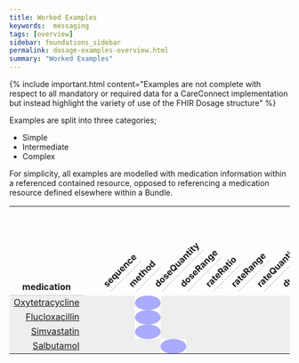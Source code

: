 ```yaml
---
title: Worked Examples
keywords:  messaging
tags: [overview]
sidebar: foundations_sidebar
permalink: dosage-examples-overview.html
summary: "Worked Examples"
---
```



{% include important.html content="Examples are not complete with respect to all mandatory or required data for a CareConnect implementation but instead highlight the variety of use of the FHIR Dosage structure" %}

Examples are split into three categories;
  * Simple
  * Intermediate
  * Complex
  
For simplicity, all examples are modelled with medication information within a referenced contained resource, opposed to referencing a medication resource defined elsewhere within a Bundle.

<style>
th.rotate {
  /* Something you can count on */
  height: 160px;
  white-space: nowrap;
}
th.rotate > div {
  transform: 
    /* Magic Numbers */
    translate(25px, 51px)
    /* 45 is really 360 - 45 */
    rotate(315deg);
  width: 30px;
}
th.rotate > div > span {
  border-bottom: 1px solid #ccc;
  padding: 5px 0px;
}
th.normal {
	vertical-align:bottom;
	text-align:center;
	border-bottom: 1px solid #ccc; 
	padding: 5px 5px;
}
td.tick {
	border-radius: 100%;
	background-color: #AAF;
}
tr.examples {
	text-align:right;
	background-color: #eee;
}
</style>
<table class="examplesTable">
<th class="normal"><div><span>medication</span></div></th>
<th class="rotate"><div><span>sequence</span></div></th>
<th class="rotate"><div><span>method</span></div></th>
<th class="rotate"><div><span>doseQuantity</span></div></th>
<th class="rotate"><div><span>doseRange</span></div></th>
<th class="rotate"><div><span>rateRatio</span></div></th>
<th class="rotate"><div><span>rateRange</span></div></th>
<th class="rotate"><div><span>rateQuantity</span></div></th>
<th class="rotate"><div><span>duration</span></div></th>
<th class="rotate"><div><span>durationMax</span></div></th>
<th class="rotate"><div><span>frequency</span></div></th>
<th class="rotate"><div><span>frequencyMax</span></div></th>
<th class="rotate"><div><span>period</span></div></th>
<th class="rotate"><div><span>periodMax</span></div></th>
<th class="rotate"><div><span>offset</span></div></th>
<th class="rotate"><div><span>when</span></div></th>
<th class="rotate"><div><span>dayOfWeek</span></div></th>
<th class="rotate"><div><span>timeOfDay</span></div></th>
<th class="rotate"><div><span>route</span></div></th>
<th class="rotate"><div><span>site</span></div></th>
<th class="rotate"><div><span>asNeededCodeableConcept</span></div></th>
<th class="rotate"><div><span>asNeeded</span></div></th>
<th class="rotate"><div><span>boundsDuration</span></div></th>
<th class="rotate"><div><span>boundsRange</span></div></th>
<th class="rotate"><div><span>count</span></div></th>
<th class="rotate"><div><span>countMax</span></div></th>
<th class="rotate"><div><span>event</span></div></th>
<th class="rotate"><div><span>maxDosePerPeriod</span></div></th>
<th class="rotate"><div><span>maxDosePerAdministration</span></div></th>
<th class="rotate"><div><span>maxDosePerLifetime</span></div></th>
<th class="rotate"><div><span>additionalInstruction</span></div></th>
<th class="rotate"><div><span>patientInstruction</span></div></th>

<tr class="examples">
<td><a href="">Oxytetracycline</a></td><td> </td><td> </td><td class="tick"/><td> </td><td> </td><td> </td><td> </td><td> </td><td> </td><td class="tick"/><td> </td><td class="tick"/><td> </td><td> </td><td> </td><td> </td><td> </td><td class="tick"/><td> </td><td> </td><td> </td><td> </td><td> </td><td> </td><td> </td><td> </td><td> </td><td> </td><td> </td><td> </td><td/>
</tr>

<tr class="examples">
<td><a href="">Flucloxacillin</a></td><td> </td><td> </td><td class="tick"/><td> </td><td> </td><td> </td><td> </td><td> </td><td> </td><td class="tick"/><td> </td><td class="tick"/><td> </td><td> </td><td> </td><td/><td> </td><td class="tick"/><td> </td><td> </td><td> </td><td class="tick"/><td> </td><td> </td><td> </td><td> </td><td> </td><td> </td><td> </td><td> </td><td/>
</tr>

<tr class="examples">
<td><a href="">Simvastatin</a></td><td> </td><td> </td><td class="tick"/><td> </td><td> </td><td> </td><td> </td><td> </td><td> </td><td class="tick"/><td> </td><td class="tick"/><td> </td><td> </td><td> </td><td> </td><td> </td><td class="tick"/><td> </td><td> </td><td> </td><td> </td><td> </td><td> </td><td> </td><td> </td><td> </td><td> </td><td> </td><td class="tick"/><td/>
</tr>

<tr class="examples">
<td><a href="">Salbutamol</a></td><td/><td/><td/><td class="tick"/><td/><td/><td/><td/><td/><td/><td/><td/><td/><td/><td/><td/><td/><td class="tick"/><td/><td/><td class="tick"/><td/><td/><td/><td/><td/><td class="tick"/><td/><td/><td class="tick"/><td/>
</tr>


</table>
